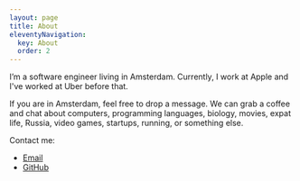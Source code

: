 ```yaml
---
layout: page
title: About
eleventyNavigation:
  key: About
  order: 2
---
```


I’m a software engineer living in Amsterdam. Currently, I work at Apple and I've worked at Uber before that.

If you are in Amsterdam, feel free to drop a message. We can grab a coffee and chat about computers, programming languages, biology, movies, expat life, Russia, video games, startups, running, or something else.

Contact me:

- [Email](mailto:artem.tyurin+website@gmail.com)
- [GitHub](https://github.com/agentcooper)

